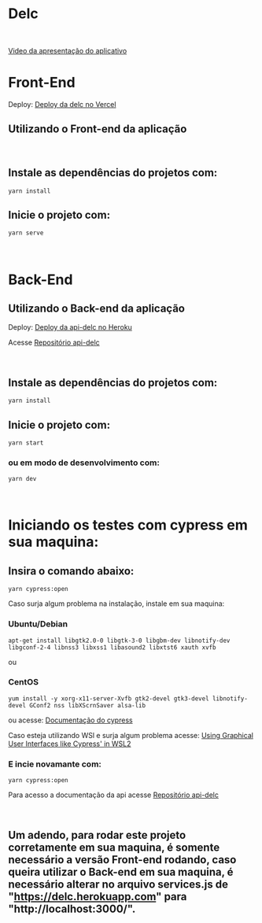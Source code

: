 # Delc

&nbsp;

[Video da apresentação do aplicativo](https://share.vidyard.com/watch/y2gf7M1UF4h1wvb5H5Lhf1?)

# Front-End

Deploy: [Deploy da delc no Vercel ](https://delc.vercel.app/)

## Utilizando o Front-end da aplicação

&nbsp;

## Instale as dependências do projetos com:

```
yarn install
```

## Inicie o projeto com:

```
yarn serve
```

&nbsp;

# Back-End

## Utilizando o Back-end da aplicação

Deploy: [Deploy da api-delc no Heroku ](https://delc.herokuapp.com/)

Acesse [Repositório api-delc](https://github.com/laudemirjunior/api-delc)

&nbsp;

## Instale as dependências do projetos com:

```
yarn install
```

## Inicie o projeto com:

```
yarn start
```

### ou em modo de desenvolvimento com:

```
yarn dev
```

&nbsp;

# Iniciando os testes com cypress em sua maquina:

## Insira o comando abaixo:

```
yarn cypress:open
```

Caso surja algum problema na instalação, instale em sua maquina:

### Ubuntu/Debian

```
apt-get install libgtk2.0-0 libgtk-3-0 libgbm-dev libnotify-dev libgconf-2-4 libnss3 libxss1 libasound2 libxtst6 xauth xvfb
```

ou

### CentOS

```
yum install -y xorg-x11-server-Xvfb gtk2-devel gtk3-devel libnotify-devel GConf2 nss libXScrnSaver alsa-lib

```

ou acesse: [Documentação do cypress](https://docs.cypress.io/guides/getting-started/installing-cypress#System-requirements)

Caso esteja utilizando WSl e surja algum problema acesse: [Using Graphical User Interfaces like Cypress' in WSL2](https://nickymeuleman.netlify.app/blog/gui-on-wsl2-cypress)

### E incie novamante com:

```
yarn cypress:open
```

Para acesso a documentação da api acesse [Repositório api-delc](https://github.com/laudemirjunior/api-delc)

&nbsp;

## Um adendo, para rodar este projeto corretamente em sua maquina, é somente necessário a versão Front-end rodando, caso queira utilizar o Back-end em sua maquina, é necessário alterar no arquivo services.js de "https://delc.herokuapp.com" para "http://localhost:3000/".
